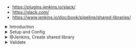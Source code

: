 - https://plugins.jenkins.io/slack/
- https://slack.com/
- https://www.jenkins.io/doc/book/pipeline/shared-libraries/



<details>
<summary>Introduction</summary>
<br>

  ![image](https://user-images.githubusercontent.com/75510135/155826751-9bcf7287-7447-41dd-abea-a23ace8e5c36.png)
  
  <img width="780" alt="image" src="https://user-images.githubusercontent.com/75510135/155827890-87589afc-0537-4425-92c2-deee24fe8309.png">

</details>


<details>
<summary>Setup and Config</summary>
<br>

  - plugin
  
  <img width="994" alt="image" src="https://user-images.githubusercontent.com/75510135/155827880-b7129816-8003-4692-8fbd-31a8b1c5d9b2.png">

  - Create an account 
  
  <img width="1085" alt="image" src="https://user-images.githubusercontent.com/75510135/155827908-c5213fd6-d183-41fd-bbd7-910fa46fc3a7.png">

  <img width="1091" alt="image" src="https://user-images.githubusercontent.com/75510135/155827915-adf677e1-1f85-4613-ad49-991a5db553a2.png">

  <img width="1096" alt="image" src="https://user-images.githubusercontent.com/75510135/155828000-e59fb33a-6cdf-4276-9a09-1980b2f9d35b.png">

  - create a workspace
  
  <img width="1056" alt="image" src="https://user-images.githubusercontent.com/75510135/155828055-fd9e30b6-2b83-450f-8dac-843fe7bd3bf0.png">

  <img width="1032" alt="image" src="https://user-images.githubusercontent.com/75510135/155828079-6b9f0150-95dd-4af2-95d7-236ac9498db8.png">

  - Create a new channel
  
  <img width="438" alt="image" src="https://user-images.githubusercontent.com/75510135/155828102-719d8786-c7d6-41a0-9628-a92925997ded.png">

  <img width="804" alt="image" src="https://user-images.githubusercontent.com/75510135/155828112-a71a4231-0294-44df-8ad2-f050f5ca0950.png">

  <img width="829" alt="image" src="https://user-images.githubusercontent.com/75510135/155828126-469d00d0-75ba-4699-a5e5-aabee7dd498f.png">

  <img width="937" alt="image" src="https://user-images.githubusercontent.com/75510135/155828138-54a1fd1a-44e5-4881-bcc6-9e14581526f6.png">

  - Manage App (to allow jenkins notification)
  
  <img width="456" alt="image" src="https://user-images.githubusercontent.com/75510135/155828234-11b81e5a-ddc1-4408-ab4c-eb1de0daef9f.png">

  - click on settings => Manage Apps => Search for Jenkins => it will open in new tab
  
  <img width="894" alt="image" src="https://user-images.githubusercontent.com/75510135/155828264-a8d47f08-837d-459e-aae6-12cb7ee9c9b1.png">

  - click on Add to Slack
  
  <img width="1048" alt="image" src="https://user-images.githubusercontent.com/75510135/155828283-7aee9ad5-ffdb-46bb-ace2-426b05b6050b.png">

  - Select a channel
  
  <img width="1049" alt="image" src="https://user-images.githubusercontent.com/75510135/155828300-e8526ca1-1aff-4bf0-8d62-65c94ab397ee.png">

  <img width="1044" alt="image" src="https://user-images.githubusercontent.com/75510135/155828307-b9264b30-efa9-4186-8d61-4a650821daaa.png">

  - it will open instruction page
  
  <img width="1059" alt="image" src="https://user-images.githubusercontent.com/75510135/155828319-e7d720b4-ff56-44b0-85b7-40b46a846dff.png">

  <img width="930" alt="image" src="https://user-images.githubusercontent.com/75510135/155828331-310673e6-2513-47c7-9240-5a0881fcffed.png">

  <img width="824" alt="image" src="https://user-images.githubusercontent.com/75510135/155828337-62b96b14-7782-40ba-91a6-133c63d4cd6c.png">

  <img width="967" alt="image" src="https://user-images.githubusercontent.com/75510135/155828342-07598f4b-2e02-4ea0-b9f4-0b712798805e.png">

  <img width="963" alt="image" src="https://user-images.githubusercontent.com/75510135/155828349-53e04dc6-bd0a-4d35-9a74-74da17048acd.png">

  <img width="967" alt="image" src="https://user-images.githubusercontent.com/75510135/155828356-a10a6a57-1a6f-4102-aa51-14ed51b30b58.png">

  - Configuration @ Jenkins
  
  <img width="1084" alt="image" src="https://user-images.githubusercontent.com/75510135/155828481-e5515db8-5642-4acd-8bc1-8481ae2724b5.png">

  - look above step 3 , to fill-in details here
  
    <img width="793" alt="image" src="https://user-images.githubusercontent.com/75510135/155828548-df3e1095-ffb6-4edf-9910-7d9a54c043ac.png">

    <img width="970" alt="image" src="https://user-images.githubusercontent.com/75510135/155828585-650c9a36-8759-4da8-a622-cfdadec4ab1b.png">

    <img width="1089" alt="image" src="https://user-images.githubusercontent.com/75510135/155828623-421b23df-55a0-4686-8b48-0e80a27f3d12.png">

  
    <img width="949" alt="image" src="https://user-images.githubusercontent.com/75510135/155828632-6ce45695-b1b6-45b8-8222-b4d2ef35bdd5.png">

  
  
</details>


<details>
<summary>@Jenkins, Create shared library</summary>
<br>

  <img width="808" alt="image" src="https://user-images.githubusercontent.com/75510135/155828766-4cfc4276-4003-40ab-bbff-4aec8e9dbccb.png">

  - here default version - main => github repo branch name
  
  <img width="814" alt="image" src="https://user-images.githubusercontent.com/75510135/155828812-2c9b1f94-b1d3-48e6-8871-fa52ccfb9013.png">

  <img width="1067" alt="image" src="https://user-images.githubusercontent.com/75510135/155828870-da37f785-683d-4b26-ac7f-fdc4ceff858f.png">

  - Add a groovy script in @Project root dir / vars / sendNotification.groovy
  
  ```
      def call(String buildStatus = 'STARTED') {
       buildStatus = buildStatus ?: 'SUCCESS'

       def color

       if (buildStatus == 'SUCCESS') {
        color = '#47ec05'
       } else if (buildStatus == 'UNSTABLE') {
        color = '#d5ee0d'
       } else {
        color = '#ec2805'
       }

       def msg = "${buildStatus}: `${env.JOB_NAME}` #${env.BUILD_NUMBER}:\n${env.BUILD_URL}"

       slackSend(color: color, message: msg)
      }
  ```
  
  - Add a new step in jenkinsfile
  
  ```
  - this is added at top of Jenkinsfile
  @Library('slack') _
  
  - this is one testing stage
  
   stages {
    stage('Testing Slack') {
      steps {
        sh 'exit 1'
      }
    }

  ```
  
  ```
  
   // Use sendNotifications.groovy from shared library and provide current build result as parameter    
      sendNotification currentBuild.result
    }
  ```
  
  - sample pipeline
  
  ```
  @Library('slack') _

pipeline {
  agent {
          node {
              label "docker"
              customWorkspace "/tmp/deployment"
            }
        }

  environment {
    deploymentName = "devsecops"
    containerName = "devsecops-container"
    serviceName = "devsecops-svc"
    imageName = "rupeshpanwar/numeric-app:${GIT_COMMIT}"
    applicationURL = "http://142.93.213.194"
    applicationURI = "compare/51"
  }
  
   stages {
    stage('Testing Slack') {
      steps {
        sh 'exit 0'
      }
    }
     post {
          always {
        
             sendNotification currentBuild.result
          }
     }
   }
}
  ```
  
</details>



<details>
<summary>Validate</summary>
<br>
 - Stage is successful
  <img width="1064" alt="image" src="https://user-images.githubusercontent.com/75510135/155829599-52de6edd-c118-4328-aba4-59d076b754f3.png">

  <img width="1072" alt="image" src="https://user-images.githubusercontent.com/75510135/155829608-0a899864-3fd7-4fb5-8ade-788a45712d9c.png">

  - Stage is failed
  
  <img width="1063" alt="image" src="https://user-images.githubusercontent.com/75510135/155829636-f6f6eb45-7ccd-43ed-8569-63658b84cbd1.png">

  <img width="867" alt="image" src="https://user-images.githubusercontent.com/75510135/155829663-a9324c20-71db-4a0b-af19-6caf1a0cee08.png">

</details>



